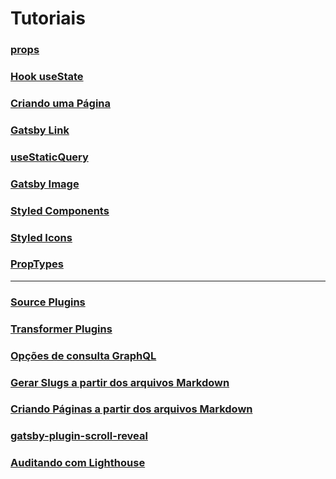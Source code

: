 # Tutoriais

### [props](https://www.gatsbyjs.com/tutorial/part-one/#-using-sub-components)

### [Hook useState](https://pt-br.reactjs.org/docs/hooks-state.html)

### [Criando uma Página](https://www.gatsbyjs.com/tutorial/part-one/#-using-page-components)

### [Gatsby Link](https://www.gatsbyjs.com/docs/gatsby-link/#add-custom-styles-for-the-currently-active-link)

### [useStaticQuery](https://www.gatsbyjs.com/tutorial/part-four/#use-a-staticquery)

### [Gatsby Image](https://www.gatsbyjs.com/plugins/gatsby-image/?=gatsby-image#how-to-use)

### [Styled Components](https://styled-components.com/docs/basics#getting-started)

### [Styled Icons](https://styled-icons.js.org/?s=plane)

### [PropTypes](https://pt-br.reactjs.org/docs/typechecking-with-proptypes.html)

---

### [Source Plugins](https://www.gatsbyjs.com/tutorial/part-five/#source-plugins)

### [Transformer Plugins](https://www.gatsbyjs.com/tutorial/part-six/#transformer-plugins)

### [Opções de consulta GraphQL](https://www.gatsbyjs.com/docs/graphql-reference/)

### [Gerar Slugs a partir dos arquivos Markdown](https://www.gatsbyjs.com/tutorial/part-seven/#creating-slugs-for-pages)

### [Criando Páginas a partir dos arquivos Markdown](https://www.gatsbyjs.com/tutorial/part-seven/#creating-pages)

### [gatsby-plugin-scroll-reveal](https://www.gatsbyjs.com/plugins/gatsby-plugin-scroll-reveal/)

### [Auditando com Lighthouse](https://www.gatsbyjs.com/tutorial/part-eight/#audit-with-lighthouse)
